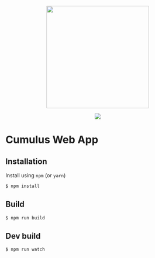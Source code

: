 <p align="center"><img src="https://cumulus-cloud.github.io/assets/img/logo3.png" width="280" /></p>
<p align="center">
  <span><img src="https://cumulus-cloud.github.io/assets/img/logos/react.png"></span>
</p>

# Cumulus Web App

## Installation
Install using `npm` (or `yarn`)
```sh
$ npm install
```

## Build
```sh
$ npm run build
```

## Dev build
```sh
$ npm run watch
```
